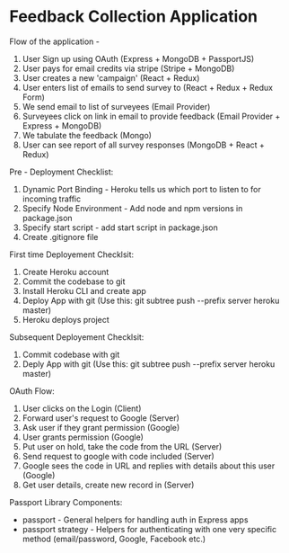 # Feedback Collection Application

Flow of the application -

1. User Sign up using OAuth (Express + MongoDB + PassportJS)
2. User pays for email credits via stripe (Stripe + MongoDB)
3. User creates a new 'campaign' (React + Redux)
4. User enters list of emails to send survey to (React + Redux + Redux Form)
5. We send email to list of surveyees (Email Provider)
6. Surveyees click on link in email to provide feedback (Email Provider + Express + MongoDB)
7. We tabulate the feedback (Mongo)
8. User can see report of all survey responses (MongoDB + React + Redux)

Pre - Deployment Checklist:

1. Dynamic Port Binding - Heroku tells us which port to listen to for incoming traffic
2. Specify Node Environment - Add node and npm versions in package.json
3. Specify start script - add start script in package.json
4. Create .gitignore file

First time Deployement Checklsit:

1. Create Heroku account
2. Commit the codebase to git
3. Install Heroku CLI and create app
4. Deploy App with git (Use this: git subtree push --prefix server heroku master)
5. Heroku deploys project

Subsequent Deployement Checklsit:

1. Commit codebase with git
2. Deply App with git (Use this: git subtree push --prefix server heroku master)

OAuth Flow:

1. User clicks on the Login (Client)
2. Forward user's request to Google (Server)
3. Ask user if they grant permission (Google)
4. User grants permission (Google)
5. Put user on hold, take the code from the URL (Server)
6. Send request to google with code included (Server)
7. Google sees the code in URL and replies with details about this user (Google)
8. Get user details, create new record in (Server) 

Passport Library Components:

* passport - General helpers for handling auth in Express apps
* passport strategy - Helpers for authenticating with one very specific method (email/password, Google, Facebook etc.)

